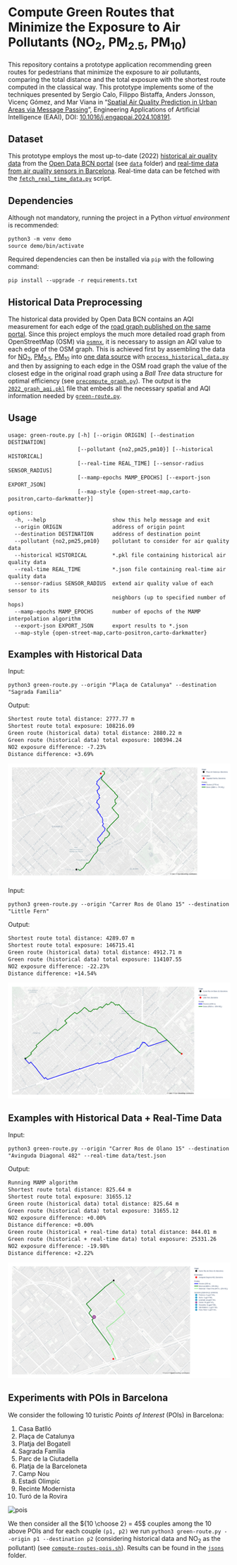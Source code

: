 Compute Green Routes that Minimize the Exposure to Air Pollutants (NO<sub>2</sub>, PM<sub>2.5</sub>, PM<sub>10</sub>)
===================
This repository contains a prototype application recommending green routes for pedestrians that minimize the exposure to air pollutants, comparing the total distance and the total exposure with the shortest route computed in the classical way. This prototype implements some of the techniques presented by Sergio Calo, Filippo Bistaffa, Anders Jonsson, Vicenç Gómez, and Mar Viana in “[Spatial Air Quality Prediction in Urban Areas via Message Passing](https://www.sciencedirect.com/science/article/pii/S095219762400349X/pdfft?md5=7400987ed4288d5f46285fb2725d3efc&pid=1-s2.0-S095219762400349X-main.pdf)”, Engineering Applications of Artificial Intelligence (EAAI), DOI: [10.1016/j.engappai.2024.108191](https://doi.org/10.1016/j.engappai.2024.108191).

Dataset
----------
This prototype employs the most up-to-date (2022) [historical air quality data](https://ajuntament.barcelona.cat/mapes-dades-ambientals/qualitataire/es/) from the [Open Data BCN portal](https://opendata-ajuntament.barcelona.cat/data/ca/dataset/mapes-immissio-qualitat-aire) (see [`data`](data) folder) and [real-time data from air quality sensors in Barcelona](https://ajuntament.barcelona.cat/qualitataire/es). Real-time data can be fetched with the [`fetch_real_time_data.py`](data/fetch_real_time_data.py) script.

Dependencies
----------
Although not mandatory, running the project in a Python *virtual environment* is recommended:

    python3 -m venv demo
    source demo/bin/activate

Required dependencies can then be installed via `pip` with the following command:

    pip install --upgrade -r requirements.txt

Historical Data Preprocessing
----------
The historical data provided by Open Data BCN contains an AQI measurement for each edge of the [road graph published on the same portal](https://opendata-ajuntament.barcelona.cat/data/ca/dataset/mapa-graf-viari-carrers-wms). Since this project employs the much more detailed road graph from OpenStreetMap (OSM) via [`osmnx`](https://osmnx.readthedocs.io/en/stable/), it is necessary to assign an AQI value to each edge of the OSM graph. This is achieved first by assembling the data for [NO<sub>2</sub>](data/2022_tramer_no2_mapa_qualitat_aire_bcn.gpkg), [PM<sub>2.5</sub>](data/2022_tramer_pm2-5_mapa_qualitat_aire_bcn.gpkg), [PM<sub>10</sub>](data/2022_tramer_pm10_mapa_qualitat_aire_bcn.gpkg) into [one data source](data/2022_locations_aqi.csv) with [`process_historical_data.py`](data/process_historical_data.py) and then by assigning to each edge in the OSM road graph the value of the closest edge in the original road graph using a *Ball Tree* data structure for optimal efficiency (see [`precompute_graph.py`](data/precompute_graph.py)). The output is the [`2022_graph_aqi.pkl`](data/2022_graph_aqi.pkl) file that embeds all the necessary spatial and AQI information needed by [`green-route.py`](green-route.py).

Usage
----------

    usage: green-route.py [-h] [--origin ORIGIN] [--destination DESTINATION]
                          [--pollutant {no2,pm25,pm10}] [--historical HISTORICAL]
                          [--real-time REAL_TIME] [--sensor-radius SENSOR_RADIUS]
                          [--mamp-epochs MAMP_EPOCHS] [--export-json EXPORT_JSON]
                          [--map-style {open-street-map,carto-positron,carto-darkmatter}]
    
    options:
      -h, --help                     show this help message and exit
      --origin ORIGIN                address of origin point
      --destination DESTINATION      address of destination point
      --pollutant {no2,pm25,pm10}    pollutant to consider for air quality data
      --historical HISTORICAL        *.pkl file containing historical air quality data
      --real-time REAL_TIME          *.json file containing real-time air quality data
      --sensor-radius SENSOR_RADIUS  extend air quality value of each sensor to its
                                     neighbors (up to specified number of hops)
      --mamp-epochs MAMP_EPOCHS      number of epochs of the MAMP interpolation algorithm
      --export-json EXPORT_JSON      export results to *.json
      --map-style {open-street-map,carto-positron,carto-darkmatter}

Examples with Historical Data
----------
Input:

    python3 green-route.py --origin "Plaça de Catalunya" --destination "Sagrada Familia"

Output:

    Shortest route total distance: 2777.77 m
    Shortest route total exposure: 108216.09
    Green route (historical data) total distance: 2880.22 m
    Green route (historical data) total exposure: 100394.24
    NO2 exposure difference: -7.23%
    Distance difference: +3.69%

![sagradafamilia](./img/sagradafamilia.png)

Input:

    python3 green-route.py --origin "Carrer Ros de Olano 15" --destination "Little Fern"

Output:

    Shortest route total distance: 4289.07 m
    Shortest route total exposure: 146715.41
    Green route (historical data) total distance: 4912.71 m
    Green route (historical data) total exposure: 114107.55
    NO2 exposure difference: -22.23%
    Distance difference: +14.54%

![littlefern](./img/littlefern.png)

Examples with Historical Data + Real-Time Data
----------
Input:

    python3 green-route.py --origin "Carrer Ros de Olano 15" --destination "Avinguda Diagonal 482" --real-time data/test.json

Output:

    Running MAMP algorithm
    Shortest route total distance: 825.64 m
    Shortest route total exposure: 31655.12
    Green route (historical data) total distance: 825.64 m
    Green route (historical data) total exposure: 31655.12
    NO2 exposure difference: +0.00%
    Distance difference: +0.00%
    Green route (historical + real-time data) total distance: 844.01 m
    Green route (historical + real-time data) total exposure: 25331.26
    NO2 exposure difference: -19.98%
    Distance difference: +2.22%

![realtime](./img/realtime.png)

Experiments with POIs in Barcelona
----------
We consider the following 10 turistic *Points of Interest* (POIs) in Barcelona:
1. Casa Batlló
2. Plaça de Catalunya
3. Platja del Bogatell
4. Sagrada Familia
5. Parc de la Ciutadella
6. Platja de la Barceloneta
7. Camp Nou
8. Estadi Olimpic
9. Recinte Modernista
10. Turó de la Rovira

![pois](./img/pois.png)

We then consider all the ${10 \choose 2} = 45$ couples among the 10 above POIs and for each couple `(p1, p2)` we run `python3 green-route.py --origin p1 --destination p2` (considering historical data and NO<sub>2</sub> as the pollutant) (see [`compute-routes-pois.sh`](compute-routes-pois.sh)). Results can be found in the [`jsons`](jsons) folder.
